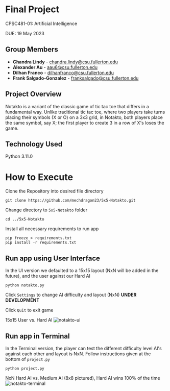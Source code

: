 # Final Project
CPSC481-01: Artificial Intelligence

DUE: 19 May 2023 

## Group Members

- **Chandra Lindy** - chandra.lindy@csu.fullerton.edu
- **Alexander Au** - aau6@csu.fullerton.edu
- **Dilhan Franco** - dilhanfranco@csu.fullerton.edu
- **Frank Salgado-Gonzalez** - franksalgado@csu.fullerton.edu
  
## Project Overview
Notakto is a variant of the classic game of tic tac toe that differs in a fundamental way. Unlike traditional tic tac toe, where two players take turns placing their symbols (X or O) on a 3x3 grid, in Notakto, both players place the same symbol, say X; the first player to create 3 in a row of X's loses the game. 

## Technology Used
Python 3.11.0

# How to Execute
Clone the Repository into desired file directory
```
git clone https://github.com/mechdragon23/5x5-Notakto.git
```
Change directory to ```5x5-Notakto``` folder
```
cd ../5x5-Notakto
```
Install all necessary requirements to run app
```
pip freeze > requirements.txt
pip install -r requirements.txt
```
## Run app using User Interface 
In the UI version we defaulted to a 15x15 layout (NxN will be added in the future), and the user against our Hard AI
```
python notakto.py
```
Click ```Settings``` to change AI difficulty and layout (NxN) **UNDER DEVELOPMENT**

Click ```Quit``` to exit game

15x15 User vs. Hard AI
![notakto-ui](https://github.com/mechdragon23/5x5-Notakto/assets/53587310/0f97adb3-9246-4458-a51f-e903056af343)

## Run app in Terminal
In the Terminal version, the player can test the different difficulty level AI's against each other and layout is NxN. Follow instructions given at the bottom of ```project.py```
```
python project.py
```
NxN Hard AI vs. Medium AI (8x8 pictured), Hard AI wins 100% of the time
![notakto-terminal](https://github.com/mechdragon23/5x5-Notakto/assets/53587310/f69a9c91-4284-41f7-8eba-b7e69ab4a0db)


